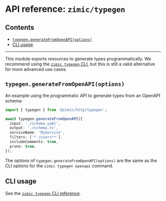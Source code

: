 # API reference: `zimic/typegen` <!-- omit from toc -->

## Contents <!-- omit from toc -->

- [`typegen.generateFromOpenAPI(options)`](#typegengeneratefromopenapioptions)
- [CLI usage](#cli-usage)

---

This module exports resources to generate types programmatically. We recommend using the
[`zimic typegen` CLI](cli‐zimic‐typegen), but this is still a valid alternative for more advanced use cases.

## `typegen.generateFromOpenAPI(options)`

An example using the programmatic API to generate types from an OpenAPI schema:

```ts
import { typegen } from '@zimic/http/typegen';

await typegen.generateFromOpenAPI({
  input: './schema.yaml',
  output: './schema.ts',
  serviceName: 'MyService',
  filters: ['* /users**'],
  includeComments: true,
  prune: true,
});
```

The options of `typegen.generateFromOpenAPI(options)` are the same as the CLI options for the `zimic typegen openapi`
command.

## CLI usage

See the [`zimic typegen` CLI reference](cli‐zimic‐typegen).
